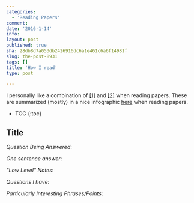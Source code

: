 ```yaml
---
categories:
  - 'Reading Papers'
comment: 
date: '2016-1-14'
info: 
layout: post
published: true
sha: 28db8d7a053db2426916dc6a1e461c6a6f14981f
slug: the-post-8931
tags: []
title: 'How I read'
type: post

---
```

I personally like a combination of [[1]](http://www.eecs.harvard.edu/~michaelm/postscripts/ReadPaper.pdf) and [[2]](http://www.cs.columbia.edu/~hgs/netbib/efficientReading.pdf) when reading papers. These are summarized (mostly) in a nice infographic [here](http://www.slideshare.net/ElsevierConnect/infographic-how-to-read-scientific-papers) when reading papers.

* TOC
{:toc}

## Title

<Authors>

*Question Being Answered*: 


*One sentence answer*: 


*"Low Level" Notes*:


*Questions I have*: 


*Particularly Interesting Phrases/Points*: 

